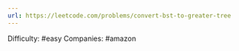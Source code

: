 ```yaml
---
url: https://leetcode.com/problems/convert-bst-to-greater-tree
---
```


Difficulty: #easy
Companies: #amazon